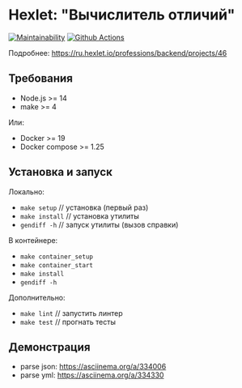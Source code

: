 # Hexlet: "Вычислитель отличий"

[![Maintainability](https://api.codeclimate.com/v1/badges/060aacab1982204a94f8/maintainability)](https://codeclimate.com/github/Melodyn/backend-project-lvl2/maintainability)
[![Github Actions](https://github.com/Melodyn/backend-project-lvl2/workflows/Node.js%20CI/badge.svg)](https://github.com/Melodyn/backend-project-lvl2/actions)

Подробнее: https://ru.hexlet.io/professions/backend/projects/46

## Требования

* Node.js >= 14
* make >= 4

Или:
* Docker >= 19
* Docker compose >= 1.25

## Установка и запуск

Локально:
* `make setup`   // установка (первый раз)
* `make install` // установка утилиты
* `gendiff -h`   // запуск утилиты (вызов справки)

В контейнере:
* `make container_setup`
* `make container_start`
* `make install`
* `gendiff -h`

Дополнительно:
* `make lint` // запустить линтер
* `make test` // прогнать тесты

## Демонстрация

* parse json: https://asciinema.org/a/334006
* parse yml: https://asciinema.org/a/334330

